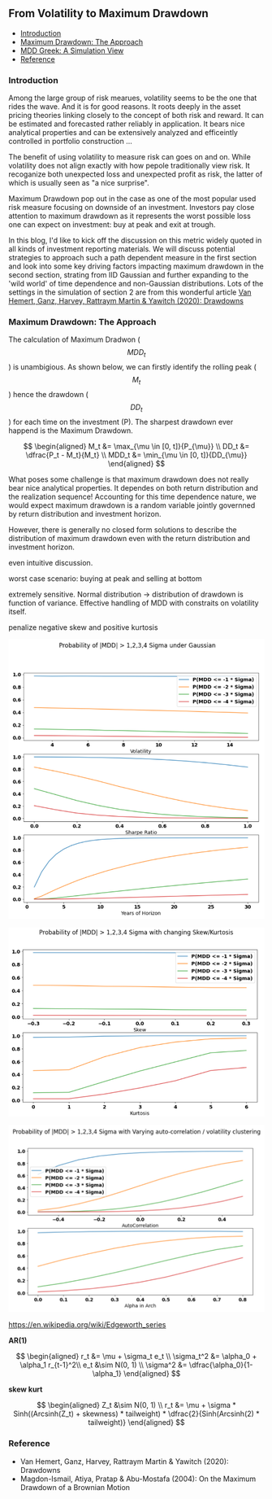 #

## From Volatility to Maximum Drawdown


- [Introduction](#introduction)
- [Maximum Drawdown: The Approach](#approach)
- [MDD Greek: A Simulation View](#factor)
- [Reference](#ref)

### Introduction <a name="introduction"></a>

Among the large group of risk mearues, volatility seems to be the one that rides the wave. And it is for good reasons. It roots deeply in the asset pricing theories linking closely to the concept of both risk and reward. It can be estimated and forecasted rather reliably in application. It bears nice analytical properties and can be extensively analyzed and efficeintly controlled in portfolio construction ...

The benefit of using volatility to measure risk can goes on and on. While volatility does not align exactly with how pepole traditionally view risk. It recoganize both unexpected loss and unexpected profit as risk, the latter of which is usually seen as "a nice surprise". 

Maximum Drawdown pop out in the case as one of the most popular used risk measure focusing on downside of an investment. Investors pay close attention to maximum drawdown as it represents the worst possible loss one can expect on investment: buy at peak and exit at trough.

In this blog, I'd like to kick off the discussion on this metric widely quoted in all kinds of investment reporting materials. We will discuss potential strategies to approach such a path dependent measure in the first section and look into some key driving factors impacting maximum drawdown in the second section, strating from IID Gaussian and further expanding to the 'wild world' of time dependence and non-Gaussian distributions. Lots of the settings in the simulation of section 2 are from this wonderful article [Van Hemert, Ganz, Harvey, Rattraym Martin & Yawitch (2020): Drawdowns](https://papers.ssrn.com/sol3/papers.cfm?abstract_id=3583864)



### Maximum Drawdown: The Approach <a name="approach"></a>

The calculation of Maximum Dradwon ($$MDD_t$$) is unambigious. As shown below, we can firstly identify the rolling peak ($$M_t$$) hence the drawdown ($$DD_t$$) for each time on the investment (P). The sharpest drawdown ever happend is the Maximum Drawdown.

$$
\begin{aligned}
M_t &= \max_{\mu \in [0, t]}{P_{\mu}} \\
DD_t &= \dfrac{P_t - M_t}{M_t} \\
MDD_t &= \min_{\mu \in [0, t]}{DD_{\mu}}
\end{aligned}
$$

What poses some challenge is that maximum drawdown does not really bear nice analytical properties. It dependes on both return distribution and the realization sequence! Accounting for this time dependence nature, we would expect maximum drawdown is a random variable jointly governned by return distribution and investment horizon. 

However, there is generally no closed form  solutions to describe the distribution of maximum drawdown even with the return distribution and investment horizon. 

even intuitive discussion.





worst case scenario: buying at peak and selling at bottom

extremely sensitive. Normal distribution -> distribution of drawdown is function of variance. Effective handling of MDD with constraits on volatility itself. 

penalize negative skew and positive kurtosis




![Gaussian](https://raw.githubusercontent.com/SkyBlueRW/SkyBlueRW.github.io/main/_posts/asset/mdd_gaussian.png)


![Moment](https://raw.githubusercontent.com/SkyBlueRW/SkyBlueRW.github.io/main/_posts/asset/mdd_moment.png)


![Auto](https://raw.githubusercontent.com/SkyBlueRW/SkyBlueRW.github.io/main/_posts/asset/mdd_tsc.png)

https://en.wikipedia.org/wiki/Edgeworth_series

**AR(1)**

$$
\begin{aligned}
r_t &= \mu + \sigma_t e_t \\
\sigma_t^2 &= \alpha_0 + \alpha_1 r_{t-1}^2\\
e_t &\sim N(0, 1) \\
\sigma^2 &= \dfrac{\alpha_0}{1-\alpha_1}
\end{aligned}
$$


**skew kurt**

$$
\begin{aligned}
Z_t &\sim N(0, 1) \\
r_t &= \mu + \sigma * Sinh((Arcsinh(Z_t) + skewness) * tailweight) * \dfrac{2}{Sinh(Arcsinh(2) * tailweight)}
\end{aligned}
$$


### Reference <a name="ref"></a>

- Van Hemert, Ganz, Harvey, Rattraym Martin & Yawitch (2020): Drawdowns
- Magdon-Ismail, Atiya, Pratap & Abu-Mostafa (2004): On the Maximum Drawdown of a Brownian Motion
  
